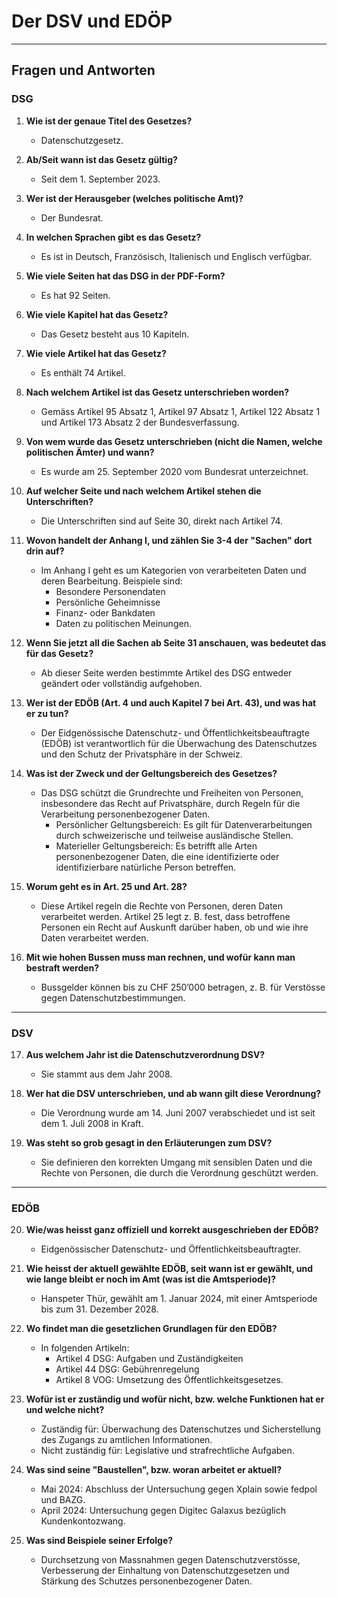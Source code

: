 # Der DSV und EDÖP

---

## Fragen und Antworten

### DSG

1. **Wie ist der genaue Titel des Gesetzes?**  
   - Datenschutzgesetz.

2. **Ab/Seit wann ist das Gesetz gültig?**  
   - Seit dem 1. September 2023.

3. **Wer ist der Herausgeber (welches politische Amt)?**  
   - Der Bundesrat.

4. **In welchen Sprachen gibt es das Gesetz?**  
   - Es ist in Deutsch, Französisch, Italienisch und Englisch verfügbar.

5. **Wie viele Seiten hat das DSG in der PDF-Form?**  
   - Es hat 92 Seiten.

6. **Wie viele Kapitel hat das Gesetz?**  
   - Das Gesetz besteht aus 10 Kapiteln.

7. **Wie viele Artikel hat das Gesetz?**  
   - Es enthält 74 Artikel.

8. **Nach welchem Artikel ist das Gesetz unterschrieben worden?**  
   - Gemäss Artikel 95 Absatz 1, Artikel 97 Absatz 1, Artikel 122 Absatz 1 und Artikel 173 Absatz 2 der Bundesverfassung.

9. **Von wem wurde das Gesetz unterschrieben (nicht die Namen, welche politischen Ämter) und wann?**  
   - Es wurde am 25. September 2020 vom Bundesrat unterzeichnet.

10. **Auf welcher Seite und nach welchem Artikel stehen die Unterschriften?**  
    - Die Unterschriften sind auf Seite 30, direkt nach Artikel 74.

11. **Wovon handelt der Anhang I, und zählen Sie 3-4 der "Sachen" dort drin auf?**  
    - Im Anhang I geht es um Kategorien von verarbeiteten Daten und deren Bearbeitung. Beispiele sind:  
      - Besondere Personendaten  
      - Persönliche Geheimnisse  
      - Finanz- oder Bankdaten  
      - Daten zu politischen Meinungen.

12. **Wenn Sie jetzt all die Sachen ab Seite 31 anschauen, was bedeutet das für das Gesetz?**  
    - Ab dieser Seite werden bestimmte Artikel des DSG entweder geändert oder vollständig aufgehoben.

13. **Wer ist der EDÖB (Art. 4 und auch Kapitel 7 bei Art. 43), und was hat er zu tun?**  
    - Der Eidgenössische Datenschutz- und Öffentlichkeitsbeauftragte (EDÖB) ist verantwortlich für die Überwachung des Datenschutzes und den Schutz der Privatsphäre in der Schweiz.

14. **Was ist der Zweck und der Geltungsbereich des Gesetzes?**  
    - Das DSG schützt die Grundrechte und Freiheiten von Personen, insbesondere das Recht auf Privatsphäre, durch Regeln für die Verarbeitung personenbezogener Daten.  
      - Persönlicher Geltungsbereich: Es gilt für Datenverarbeitungen durch schweizerische und teilweise ausländische Stellen.  
      - Materieller Geltungsbereich: Es betrifft alle Arten personenbezogener Daten, die eine identifizierte oder identifizierbare natürliche Person betreffen.

15. **Worum geht es in Art. 25 und Art. 28?**  
    - Diese Artikel regeln die Rechte von Personen, deren Daten verarbeitet werden. Artikel 25 legt z. B. fest, dass betroffene Personen ein Recht auf Auskunft darüber haben, ob und wie ihre Daten verarbeitet werden.

16. **Mit wie hohen Bussen muss man rechnen, und wofür kann man bestraft werden?**  
    - Bussgelder können bis zu CHF 250’000 betragen, z. B. für Verstösse gegen Datenschutzbestimmungen.

---

### DSV

17. **Aus welchem Jahr ist die Datenschutzverordnung DSV?**  
    - Sie stammt aus dem Jahr 2008.

18. **Wer hat die DSV unterschrieben, und ab wann gilt diese Verordnung?**  
    - Die Verordnung wurde am 14. Juni 2007 verabschiedet und ist seit dem 1. Juli 2008 in Kraft.

19. **Was steht so grob gesagt in den Erläuterungen zum DSV?**  
    - Sie definieren den korrekten Umgang mit sensiblen Daten und die Rechte von Personen, die durch die Verordnung geschützt werden.

---

### EDÖB

20. **Wie/was heisst ganz offiziell und korrekt ausgeschrieben der EDÖB?**  
    - Eidgenössischer Datenschutz- und Öffentlichkeitsbeauftragter.

21. **Wie heisst der aktuell gewählte EDÖB, seit wann ist er gewählt, und wie lange bleibt er noch im Amt (was ist die Amtsperiode)?**  
    - Hanspeter Thür, gewählt am 1. Januar 2024, mit einer Amtsperiode bis zum 31. Dezember 2028.

22. **Wo findet man die gesetzlichen Grundlagen für den EDÖB?**  
    - In folgenden Artikeln:  
      - Artikel 4 DSG: Aufgaben und Zuständigkeiten  
      - Artikel 44 DSG: Gebührenregelung  
      - Artikel 8 VOG: Umsetzung des Öffentlichkeitsgesetzes.

23. **Wofür ist er zuständig und wofür nicht, bzw. welche Funktionen hat er und welche nicht?**  
    - Zuständig für: Überwachung des Datenschutzes und Sicherstellung des Zugangs zu amtlichen Informationen.  
    - Nicht zuständig für: Legislative und strafrechtliche Aufgaben.

24. **Was sind seine "Baustellen", bzw. woran arbeitet er aktuell?**  
    - Mai 2024: Abschluss der Untersuchung gegen Xplain sowie fedpol und BAZG.  
    - April 2024: Untersuchung gegen Digitec Galaxus bezüglich Kundenkontozwang.

25. **Was sind Beispiele seiner Erfolge?**  
    - Durchsetzung von Massnahmen gegen Datenschutzverstösse, Verbesserung der Einhaltung von Datenschutzgesetzen und Stärkung des Schutzes personenbezogener Daten.
